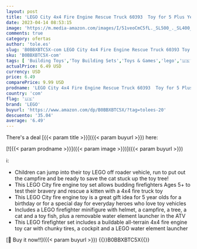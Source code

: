 ```yaml
---
layout: post
title: 'LEGO City 4x4 Fire Engine Rescue Truck 60393  Toy for 5 Plus Year Old Boys & Girls  Set with Water Element Launcher  Firefighter Minifigure and Cat Figure'
date: 2023-04-14 08:53:15
image: 'https://m.media-amazon.com/images/I/51veoCmC5fL._SL500_._SL400_.jpg'
comments: true
category: ofertas
author: 'tole.es'
slug: 'B0BBXBTC5X-com LEGO City 4x4 Fire Engine Rescue Truck 60393 Toy for 5...'
sku: 'B0BBXBTC5X-com'
tags: [ 'Building Toys','Toy Building Sets','Toys & Games','lego','🇺🇸', ]
actualPrice: 6.49 USD
currency: USD
price: 6.49
comparePrice: 9.99 USD
prodname: 'LEGO City 4x4 Fire Engine Rescue Truck 60393  Toy for 5 Plus Year Old Boys & Girls  Set with Water Element Launcher  Firefighter Minifigure and Cat Figure'
country: 'com'
flag: '🇺🇸'
brand: 'LEGO'
buyurl: 'https://www.amazon.com/dp/B0BBXBTC5X/?tag=tolees-20'
descuento: '35.04'
average: '6.49'
---
```


There's a deal [{{< param title >}}]({{< param buyurl >}})  here:

[![{{< param prodname >}}]({{< param image >}})]({{< param buyurl >}})

ℹ️:

- Children can jump into their toy LEGO off roader vehicle, run to put out the campfire and be ready to save the cat stuck up the toy tree!
- This LEGO City fire engine toy set allows budding firefighters Ages 5+ to test their bravery and rescue a kitten with a 4x4 fire truck toy
- This LEGO City fire engine toy is a great gift idea for 5 year olds for a birthday or for a special day for everyday heroes who love toy vehicles
- Includes a LEGO firefighter minifigure with helmet, a campfire, a tree, a cat and a toy fish, plus a removable water element launcher in the ATV
- This LEGO firefighter set includes a buildable all-terrain 4x4 fire engine toy car with chunky tires, a cockpit and a LEGO water element launcher

[🛒 Buy it now!!]({{< param buyurl >}})
{{<world>}}B0BBXBTC5X{{</world>}}
